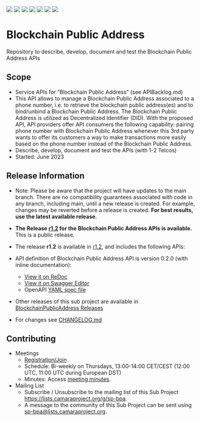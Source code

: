 <a href="https://github.com/camaraproject/BlockchainPublicAddresscommits/" title="Last Commit"><img src="https://img.shields.io/github/last-commit/camaraproject/BlockchainPublicAddress?style=plastic"></a>
<a href="https://github.com/camaraproject/BlockchainPublicAddress/issues" title="Open Issues"><img src="https://img.shields.io/github/issues/camaraproject/BlockchainPublicAddress?style=plastic"></a>
<a href="https://github.com/camaraproject/BlockchainPublicAddress/pulls" title="Open Pull Requests"><img src="https://img.shields.io/github/issues-pr/camaraproject/BlockchainPublicAddress?style=plastic"></a>
<a href="https://github.com/camaraproject/BlockchainPublicAddress/graphs/contributors" title="Contributors"><img src="https://img.shields.io/github/contributors/camaraproject/BlockchainPublicAddress?style=plastic"></a>
<a href="https://github.com/camaraproject/BlockchainPublicAddress" title="Repo Size"><img src="https://img.shields.io/github/repo-size/camaraproject/BlockchainPublicAddress?style=plastic"></a>
<a href="https://github.com/camaraproject/BlockchainPublicAddress/blob/main/LICENSE" title="License"><img src="https://img.shields.io/badge/License-Apache%202.0-green.svg?style=plastic"></a>
<a href="https://github.com/camaraproject/BlockchainPublicAddress/releases/latest" title="Latest Release"><img src="https://img.shields.io/github/release/camaraproject/BlockchainPublicAddress?style=plastic"></a>

# Blockchain Public Address
Repository to describe, develop, document and test the Blockchain Public Address APIs

## Scope
* Service APIs for “Blockchain Public Address” (see APIBacklog.md)  
* This API allows to manage a Blockchain Public Address associated to a phone number, i.e. to retrieve the blockchain public address(es) and to bind/unbind a Blockchain Public Address. The Blockchain Public Address is utilized as Decentralized Identifier (DID). With the proposed API, API providers offer API consumers the following capability: pairing phone number with Blockchain Public Address whenever this 3rd party wants to offer its customers a way to make transactions more easily based on the phone number instead of the Blockchain Public Address.
* Describe, develop, document and test the APIs (with 1-2 Telcos)  
* Started: June 2023

## Release Information
* Note: Please be aware that the project will have updates to the main branch. There are no compatibility guarantees associated with code in any branch, including main, until a new release is created. For example, changes may be reverted before a release is created. **For best results, use the latest available release**.

* **The Release [r1.2](https://github.com/camaraproject/BlockchainPublicAddress/releases/tag/r1.2) for the Blockchain Public Address APIs is available.**
<br>This is a public release.

* The release **r1.2** is available in [r1.2](https://github.com/camaraproject/BlockchainPublicAddress/releases/tag/r1.2), and includes the following APIs:
* API definition of Blockchain Public Address API is version 0.2.0 (with inline documentation):
  - [View it on ReDoc](https://redocly.github.io/redoc/?url=https://raw.githubusercontent.com/camaraproject/BlockchainPublicAddress/r1.2/code/API_definitions/blockchain-public-address.yaml&nocors)
  - [View it on Swagger Editor](https://editor.swagger.io/?url=https://raw.githubusercontent.com/camaraproject/BlockchainPublicAddress/r1.2/code/API_definitions/blockchain-public-address.yaml)
  - OpenAPI [YAML spec file](https://github.com/camaraproject/BlockchainPublicAddress/blob/r1.2/code/API_definitions/blockchain-public-address.yaml)

* Other releases of this sub project are available in [BlockchainPublicAddress Releases](https://github.com/camaraproject/BlockchainPublicAddress/releases)
* For changes see [CHANGELOG.md](/CHANGELOG.md)

## Contributing
* Meetings
    * [Registration/Join](https://zoom-lfx.platform.linuxfoundation.org/meeting/99023344259?password=cb995600-56ee-48a2-ade1-607bb10487df)
    * Schedule: Bi-weekly on Thursdays, 13:00-14:00 CET/CEST (12:00 UTC, 11:00 UTC during European DST)
    * Minutes: Access [meeting minutes](https://wiki.camaraproject.org/x/iIAuAQ).
* Mailing List
    * Subscribe / Unsubscribe to the mailing list of this Sub Project <https://lists.camaraproject.org/g/sp-bpa>.
    * A message to the community of this Sub Project can be sent using <sp-bpa@lists.camaraproject.org>.
